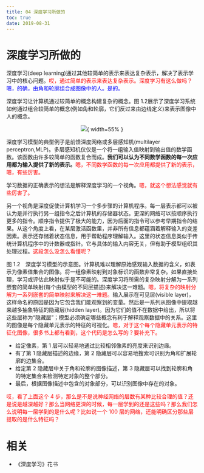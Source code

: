 ```yaml
---
title: 04 深度学习所做的
toc: true
date: 2019-08-31
---
```

# 深度学习所做的

深度学习(deep learning)通过其他较简单的表示来表达复杂表示，解决了表示学习中的核心问题。<span style="color:red;">哎，通过简单的表示来表达复杂表示。深度学习有这么做吗？</span><span style="color:blue;">嗯，的确，由角和轮廓组合成图像中的人。是的。</span>

深度学习让计算机通过较简单的概念构建复杂的概念。图 1.2展示了深度学习系统如何通过组合较简单的概念(例如角和轮廓，它们反过来由边线定义)来表示图像中人的概念。

<center>

![](http://images.iterate.site/blog/image/20190501/IPteX6LoqcpU.png?imageslim){ width=55% }

</center>


深度学习模型的典型例子是前馈深度网络或多层感知机(multilayer perceptron,MLP)。多层感知机仅仅是一个将一组输入值映射到输出值的数学函数。该函数由许多较简单的函数复合而成。**我们可以认为不同数学函数的每一次应用都为输入提供了新的表示。**<span style="color:red;">嗯，不同数学函数的每一次应用都提供了新的表示，嗯，有些厉害。</span>

学习数据的正确表示的想法是解释深度学习的一个视角。<span style="color:red;">嗯，就这个想法感觉就有些厉害了。</span>

另一个视角是深度促使计算机学习一个多步骤的计算机程序。每一层表示都可以被认为是并行执行另一组指令之后计算机的存储器状态。更深的网络可以按顺序执行更多的指令。顺序指令提供了极大的能力，因为后面的指令可以参考早期指令的结果。从这个角度上看，在某层激活函数里，并非所有信息都蕴涵着解释输入的变差因素。表示还存储着状态信息，用于帮助程序理解输入。这里的状态信息类似于传统计算机程序中的计数器或指针。它与具体的输入内容无关，但有助于模型组织其处理过程。<span style="color:red;">这段怎么没怎么看懂呢？</span>



图 1.2　深度学习模型的示意图。计算机难以理解原始感观输入数据的含义，如表示为像素值集合的图像。将一组像素映射到对象标识的函数非常复杂。如果直接处理，学习或评估此映射似乎是不可能的。深度学习将所需的复杂映射分解为一系列嵌套的简单映射(每个由模型的不同层描述)来解决这一难题。<span style="color:red;">嗯，将复杂的映射分解为一系列嵌套的简单映射来解决这一难题。</span>输入展示在可见层(visible layer)，这样命名的原因是因为它包含我们能观察到的变量。然后是一系列从图像中提取越来越多抽象特征的隐藏层(hidden layer)。因为它们的值不在数据中给出，所以将这些层称为“隐藏层”；模型必须确定哪些概念有利于解释观察数据中的关系。这里的图像是每个隐藏单元表示的特征的可视化。<span style="color:red;">嗯，对于这个每个隐藏单元表示的特征化图像，很多书上都有看到，这个代码是怎么写的？要补充下。</span>

- 给定像素，第 1 层可以轻易地通过比较相邻像素的亮度来识别边缘。
- 有了第 1 隐藏层描述的边缘，第 2 隐藏层可以容易地搜索可识别为角和扩展轮廓的边集合。
- 给定第 2 隐藏层中关于角和轮廓的图像描述，第 3 隐藏层可以找到轮廓和角的特定集合来检测特定对象的整个部分。
- 最后，根据图像描述中包含的对象部分，可以识别图像中存在的对象。

<span style="color:red;">哎，看了上面这个 4 步，那么是不是说神经网络的层数有某种比较合理的值？还是说是越深越好？那么当网络更深的时候，每一层学到的还是这些吗？那么我们怎么说明每一层学到的是什么呢？比如说一个 100 层的网络，还能明确区分那些层提取的是什么特征吗？</span>



# 相关

- 《深度学习》花书
